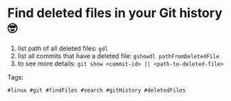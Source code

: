 # Find deleted files in your Git history 🤓

1. list path of all deleted files: `gdl`
1. list all commits that have a deleted file: `gshowdl pathFromDeletedFile` 
1. to see more details: `git show <commit-id> || <path-to-deleted-file>`

Tags:
    
    #linux #git #findFiles #search #gitHistory #deletedFiles
